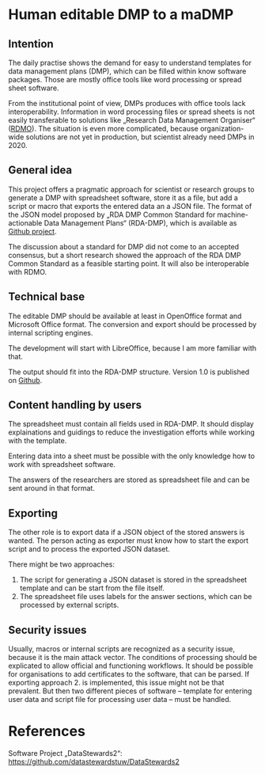 # Human editable DMP to a maDMP

## Intention

The daily practise shows the demand for easy to understand templates for data management plans (DMP), which can be filled within know software packages. Those are mostly office tools like word processing or spread sheet software.

From the institutional point of view, DMPs produces with office tools lack interoperability. Information in word processing files or spread sheets is not easily transferable to solutions like „Research Data Management Organiser“ ([RDMO](https://github.com/rdmorganiser/rdmo)). The situation is even more complicated, because organization-wide solutions are not yet in production, but scientist already need DMPs in 2020.

## General idea

This project offers a pragmatic approach for scientist or research groups to generate a DMP with spreadsheet software, store it as a file, but add a script or macro that exports the entered data an a JSON file. The format of the JSON model proposed by „RDA DMP Common Standard for machine-actionable Data Management Plans“ (RDA-DMP), which is available as [Github project](https://github.com/RDA-DMP-Common/RDA-DMP-Common-Standard).

The discussion about a standard for DMP did not come to an accepted consensus, but a short research showed the approach of the RDA DMP Common Standard as a feasible starting point. It will also be interoperable with RDMO.

## Technical base

The editable DMP should be available at least in OpenOffice format and Microsoft Office format. The conversion and export should be processed by internal scripting engines.

The development will start with LibreOffice, because I am more familiar with that.

The output should fit into the RDA-DMP structure. Version 1.0 is published on [Github](https://github.com/RDA-DMP-Common/RDA-DMP-Common-Standard/blob/master/examples/JSON/JSON-schema/1.0/maDMP-schema-1.0.json).

## Content handling by users

The spreadsheet must contain all fields used in RDA-DMP. It should display explainations and guidings to reduce the investigation efforts while working with the template.

Entering data into a sheet must be possible with the only knowledge how to work with spreadsheet software.

The answers of the researchers are stored as spreadsheet file and can be sent around in that format.

## Exporting

The other role is to export data if a JSON object of the stored answers is wanted. The person acting as exporter must know how to start the export script and to process the exported JSON dataset.

There might be two approaches:

1. The script for generating a JSON dataset is stored in the spreadsheet template and can be start from the file itself.
2. The spreadsheet file uses labels for the answer sections, which can be processed by external scripts.

## Security issues

Usually, macros or internal scripts are recognized as a security issue, because it is the main attack vector. The conditions of processing should be explicated to allow official and functioning workflows. It should be possible for organisations to add certificates to the software, that can be parsed. If exporting approach 2. is implemented, this issue might not be that prevalent. But then two different pieces of software – template for entering user data and script file for processing user data – must be handled.


# References

Software Project „DataStewards2“: https://github.com/datastewardstuw/DataStewards2

